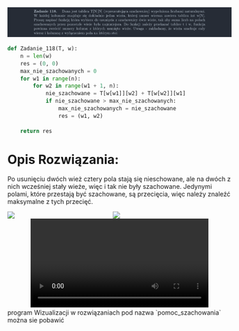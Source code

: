 <picture>
  <source srcset="../../srt/zbior_zadan/118.png" media="(prefers-color-scheme: light)">
  <source srcset="../../srt/zbior_zadan/black_118.png" media="(prefers-color-scheme: dark)">
  <img src="../../srt/zbior_zadan/black_118.png" alt="zadanie 118">
</picture>

```python
def Zadanie_118(T, w):
    n = len(w)
    res = (0, 0)
    max_nie_szachowanych = 0
    for w1 in range(n):
        for w2 in range(w1 + 1, n):
            nie_szachowane = T[w[w1]][w2] + T[w[w2]][w1]
            if nie_szachowane > max_nie_szachowanych:
                max_nie_szachowanych = nie_szachowane
                res = (w1, w2)

    return res
```

# Opis Rozwiązania:

Po usunięciu dwóch wież cztery pola stają się nieschowane, ale na dwóch z nich wcześniej stały wieże, więc i tak nie były szachowane. Jedynymi polami, które przestają być szachowane, są przecięcia, więc należy znaleźć maksymalne z tych przecięć.

<div style="display: flex; gap: 10px;">
    <img src="https://github.com/user-attachments/assets/5061a29d-f6b5-4b29-a7f4-3c56a153266e" style="width: 45%; height: auto;">
    <img src="https://github.com/user-attachments/assets/68d3df5a-5610-4fc9-9e45-b79141295649" style="width: 45%; height: auto;">
</div>

<div align="center">
  <video src="https://github.com/user-attachments/assets/ecf4c419-e22e-442b-8a9c-0efad6fea3d2" width="400" />
</div>
program Wizualizacji w rozwiązaniach pod nazwa `pomoc_szachowania` można sie pobawić


